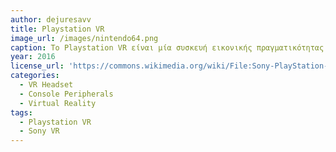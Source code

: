 ```yaml
---
author: dejuresavv
title: Playstation VR
image_url: /images/nintendo64.png
caption: Το Playstation VR είναι μία συσκευή εικονικής πραγματικότητας η οποία στοχεύει στο να ωθήσει τον χρήστη σε ένα επίπεδο εμβύθισης, το οποίο καμία συσκευή διάδρασης βιντεοπαιχνιδιών δεν είχε καταφέρει να πετύχει. Χρησιμοποιεί τεχνολογία head-tracking η οποία επιτρέπει στο παιχνίδι να ανταποκρίνεται στις κινήσεις του κεφαλιού του ανθρώπου μέσω κάμερας. Η κάμερα καταγράφει τις κινήσεις των LED που βρίσκονται πάνω στο VR headset και πράττει αναλόγως
year: 2016
license_url: 'https://commons.wikimedia.org/wiki/File:Sony-PlayStation-4-PSVR-Headset-Mk1-FL.jpg'
categories:
  - VR Headset
  - Console Peripherals
  - Virtual Reality
tags:
  - Playstation VR
  - Sony VR
---
```

